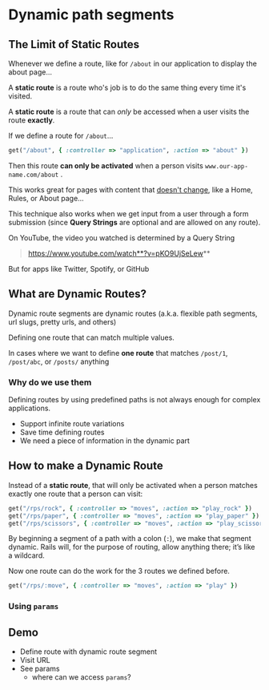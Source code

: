 # Dynamic path segments

## The Limit of Static Routes

Whenever we define a route, like for `/about` in our application to display the about page...

A **static route** is a route who's job is to do the same thing every time it's visited.

A **static route** is a route that can _only_ be accessed when a user visits the route **exactly**.

If we define a route for `/about`...

```rb
get("/about", { :controller => "application", :action => "about" })
```

Then this route **can only be activated** when a person visits `www.our-app-name.com/about` .

This works great for pages with content that <u>doesn't change</u>, like a Home, Rules, or About page...

This technique also works when we get input from a user through a form submission (since **Query Strings** are optional and are allowed on any route).

On YouTube, the video you watched is determined by a Query String

> https://www.youtube.com/watch**?v=pKO9UjSeLew**

But for apps like Twitter, Spotify, or GitHub


## What are Dynamic Routes?

Dynamic route segments are dynamic routes (a.k.a. flexible path segments, url slugs, pretty urls, and others)

Defining one route that can match multiple values.

In cases where we want to define **one route** that matches `/post/1`, `/post/abc`, or `/posts/` anything


### Why do we use them

Defining routes by using predefined paths is not always enough for complex applications. 

- Support infinite route variations
- Save time defining routes
- We need a piece of information in the dynamic part 

## How to make a Dynamic Route

Instead of a **static route**, that will only be activated when a person matches exactly one route that a person can visit:

```rb
get("/rps/rock", { :controller => "moves", :action => "play_rock" })
get("/rps/paper", { :controller => "moves", :action => "play_paper" })
get("/rps/scissors", { :controller => "moves", :action => "play_scissors" })
```

By beginning a segment of a path with a colon (`:`), we make that segment dynamic. Rails will, for the purpose of routing, allow anything there; it’s like a wildcard.


Now one route can do the work for the 3 routes we defined before.

```rb
get("/rps/:move", { :controller => "moves", :action => "play" })
```


### Using `params`


## Demo

- Define route with dynamic route segment
- Visit URL
- See params
  - where can we access `params`?

